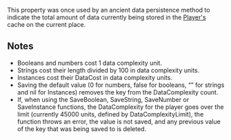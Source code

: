 This property was once used by an ancient data persistence method to indicate the total amount of data currently being stored in the [Player's](https://developer.roblox.com/en-us/api-reference/class/Player) cache on the current place.

Notes
-----

*   Booleans and numbers cost 1 data complexity unit.
*   Strings cost their length divided by 100 in data complexity units.
*   Instances cost their DataCost in data complexity units.
*   Saving the default value (0 for numbers, false for booleans, “” for strings and nil for Instances) removes the key from the DataComplexity count.
*   If, when using the SaveBoolean, SaveString, SaveNumber or SaveInstance functions, the DataComplexity for the player goes over the limit (currently 45000 units, defined by DataComplexityLimit), the function throws an error, the value is not saved, and any previous value of the key that was being saved to is deleted.